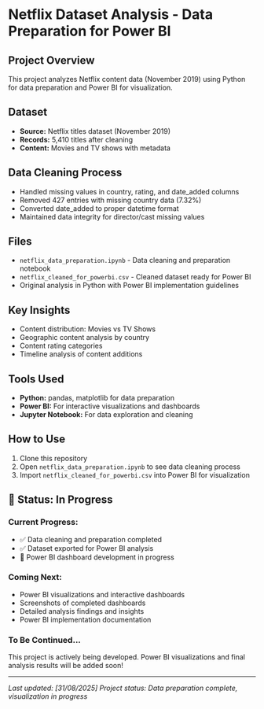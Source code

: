 # Netflix Dataset Analysis - Data Preparation for Power BI

## Project Overview
This project analyzes Netflix content data (November 2019) using Python for data preparation and Power BI for visualization.

## Dataset
* **Source:** Netflix titles dataset (November 2019)
* **Records:** 5,410 titles after cleaning
* **Content:** Movies and TV shows with metadata

## Data Cleaning Process
* Handled missing values in country, rating, and date_added columns
* Removed 427 entries with missing country data (7.32%)
* Converted date_added to proper datetime format
* Maintained data integrity for director/cast missing values

## Files
* `netflix_data_preparation.ipynb` - Data cleaning and preparation notebook
* `netflix_cleaned_for_powerbi.csv` - Cleaned dataset ready for Power BI
* Original analysis in Python with Power BI implementation guidelines

## Key Insights
* Content distribution: Movies vs TV Shows
* Geographic content analysis by country
* Content rating categories
* Timeline analysis of content additions

## Tools Used
* **Python:** pandas, matplotlib for data preparation
* **Power BI:** For interactive visualizations and dashboards
* **Jupyter Notebook:** For data exploration and cleaning

## How to Use
1. Clone this repository
2. Open `netflix_data_preparation.ipynb` to see data cleaning process
3. Import `netflix_cleaned_for_powerbi.csv` into Power BI for visualization

## 🚧 Status: In Progress

### Current Progress:
- ✅ Data cleaning and preparation completed
- ✅ Dataset exported for Power BI analysis  
- 🔄 Power BI dashboard development in progress

### Coming Next:
- Power BI visualizations and interactive dashboards
- Screenshots of completed dashboards
- Detailed analysis findings and insights
- Power BI implementation documentation

### To Be Continued...
This project is actively being developed. Power BI visualizations and final analysis results will be added soon!

---
*Last updated: [31/08/2025]*
*Project status: Data preparation complete, visualization in progress*
